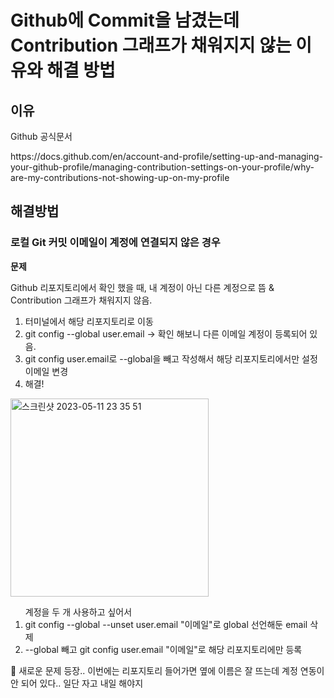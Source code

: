 # Github에 Commit을 남겼는데 Contribution 그래프가 채워지지 않는 이유와 해결 방법

## 이유
<p>Github 공식문서</p> 
https://docs.github.com/en/account-and-profile/setting-up-and-managing-your-github-profile/managing-contribution-settings-on-your-profile/why-are-my-contributions-not-showing-up-on-my-profile

## 해결방법
### 로컬 Git 커밋 이메일이 계정에 연결되지 않은 경우

<b>문제</b>
<p>Github 리포지토리에서 확인 했을 때, 내 계정이 아닌 다른 계정으로 뜸 & Contribution 그래프가 채워지지 않음.</p>

 1. 터미널에서 해당 리포지토리로 이동 
 2. git config --global user.email -> 확인 해보니 다른 이메일 계정이 등록되어 있음.
 3. git config user.email로 --global을 빼고 작성해서 해당 리포지토리에서만 설정 이메일 변경
 4. 해결!
 <img width="317" alt="스크린샷 2023-05-11 23 35 51" src="https://github.com/lightup-jin/SW-Professional-Developer-Course/assets/82255996/dc1e7d2f-bfd5-4fd6-baeb-1e95dd1eb7e0"> 

<ol>계정을 두 개 사용하고 싶어서 
  <li>git config --global --unset user.email "이메일"로 global 선언해둔 email 삭제</li>
  <li>--global 빼고 git config user.email "이메일"로 해당 리포지토리에만 등록</li>
</ol>

🤯 새로운 문제 등장..
이번에는 리포지토리 들어가면 옆에 이름은 잘 뜨는데 계정 연동이 안 되어 있다.. 일단 자고 내일 해야지
